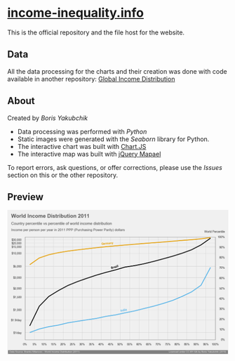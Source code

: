 # [income-inequality.info](http://income-inequality.info/)

This is the official repository and the file host for the website.

## Data

All the data processing for the charts and their creation was done with code available in another repository: [Global Income Distribution](https://github.com/whyboris/Global-Income-Distribution)

## About

Created by _Boris Yakubchik_

- Data processing was performed with *Python*
- Static images were generated with the *Seaborn* library for Python.
- The interactive chart was built with [Chart.JS](https://www.chartjs.org/)
- The interactive map was built with [jQuery Mapael](https://www.vincentbroute.fr/mapael/)

To report errors, ask questions, or offer corrections, please use the _Issues_ section on this or the other repository.


## Preview

![Income Inequality](https://raw.githubusercontent.com/whyboris/income-inequality.info/master/images/7.png)
